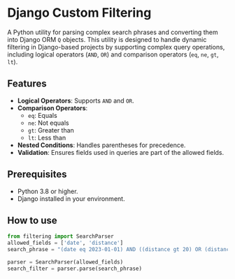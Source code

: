 # Django Custom Filtering

A Python utility for parsing complex search phrases and converting them into Django ORM `Q` objects. This utility is designed to handle dynamic filtering in Django-based projects by supporting complex query operations, including logical operators (`AND`, `OR`) and comparison operators (`eq`, `ne`, `gt`, `lt`).

## Features

- **Logical Operators**: Supports `AND` and `OR`.
- **Comparison Operators**:
  - `eq`: Equals
  - `ne`: Not equals
  - `gt`: Greater than
  - `lt`: Less than
- **Nested Conditions**: Handles parentheses for precedence.
- **Validation**: Ensures fields used in queries are part of the allowed fields.

## Prerequisites

- Python 3.8 or higher.
- Django installed in your environment.

## How to use

```python
from filtering import SearchParser
allowed_fields = ['date', 'distance']
search_phrase = "(date eq 2023-01-01) AND ((distance gt 20) OR (distance lt 10))"

parser = SearchParser(allowed_fields)
search_filter = parser.parse(search_phrase)

